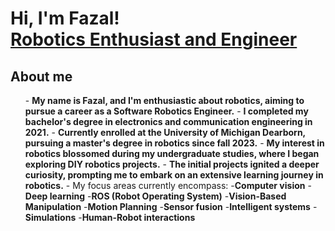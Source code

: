 <h1>Hi, I'm Fazal! <br/><a href="https://www.linkedin.com/in/fazal-rahaman-pasha-mohammed-600775181/">Robotics Enthusiast and Engineer</a></h1>

<h2> <strong>About me</strong> </h2>
<ul>
-  <b>My name is Fazal, and I'm enthusiastic about robotics, aiming to pursue a career as a Software Robotics Engineer.</b>
-  <b>I completed my bachelor's degree in electronics and communication engineering in 2021.</b>
-  <b>Currently enrolled at the University of Michigan Dearborn, pursuing a master's degree in robotics since fall 2023.</b>
-  <b>My interest in robotics blossomed during my undergraduate studies, where I began exploring DIY robotics projects.</b>
-  <b>The initial projects ignited a deeper curiosity, prompting me to embark on an extensive learning journey in robotics.</b>
-  My focus areas currently encompass:
      -<b>Computer vision</b>
      -<b>Deep learning</b>
      -<b>ROS (Robot Operating System)</b>
      -<b>Vision-Based Manipulation</b>
      -<b>Motion Planning</b>
      -<b>Sensor fusion</b>
      -<b>Intelligent systems</b>
      -<b>Simulations</b>
      -<b>Human-Robot interactions</b>
</ul>
